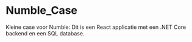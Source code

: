 # Numble_Case
Kleine case voor Numble: Dit is een React applicatie met een .NET Core backend en een SQL database.
